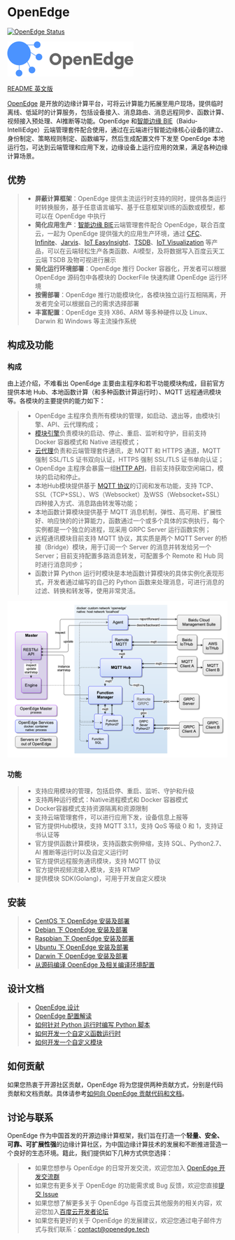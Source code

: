 # OpenEdge

[![OpenEdge Status](https://travis-ci.com/baidu/openedge.svg?branch=master)](https://travis-ci.com/baidu/openedge)

![OpenEdge-logo](./doc/images/logo/logo-with-name.png)

[README 英文版](./README.md)

[OpenEdge](https://openedge.tech) 是开放的边缘计算平台，可将云计算能力拓展至用户现场，提供临时离线、低延时的计算服务，包括设备接入、消息路由、消息远程同步、函数计算、视频接入预处理、AI推断等功能。OpenEdge 和[智能边缘 BIE](https://cloud.baidu.com/product/bie.html)（Baidu-IntelliEdge）云端管理套件配合使用，通过在云端进行智能边缘核心设备的建立、身份制定、策略规则制定、函数编写，然后生成配置文件下发至 OpenEdge 本地运行包，可达到云端管理和应用下发，边缘设备上运行应用的效果，满足各种边缘计算场景。

## 优势

> + **屏蔽计算框架**：OpenEdge 提供主流运行时支持的同时，提供各类运行时转换服务，基于任意语言编写、基于任意框架训练的函数或模型，都可以在 OpenEdge 中执行
> + **简化应用生产**：[智能边缘 BIE](https://cloud.baidu.com/product/bie.html)云端管理套件配合 OpenEdge，联合百度云，一起为 OpenEdge 提供强大的应用生产环境，通过 [CFC](https://cloud.baidu.com/product/cfc.html)、[Infinite](https://cloud.baidu.com/product/infinite.html)、[Jarvis](http://di.baidu.com/product/jarvis)、[IoT EasyInsight](https://cloud.baidu.com/product/ist.html)、[TSDB](https://cloud.baidu.com/product/tsdb.html)、[IoT Visualization](https://cloud.baidu.com/product/iotviz.html) 等产品，可以在云端轻松生产各类函数、AI模型，及将数据写入百度云天工云端 TSDB 及物可视进行展示
> + **简化运行环境部署**：OpenEdge 推行 Docker 容器化，开发者可以根据 OpenEdge 源码包中各模块的 DockerFile 快速构建 OpenEdge 运行环境
> + **按需部署**：OpenEdge 推行功能模块化，各模块独立运行互相隔离，开发者完全可以根据自己的需求选择部署
> + **丰富配置**：OpenEdge 支持 X86、ARM 等多种硬件以及 Linux、Darwin 和 Windows 等主流操作系统

## 构成及功能

### 构成

由上述介绍，不难看出 OpenEdge 主要由主程序和若干功能模块构成，目前官方提供本地 Hub、本地函数计算（和多种函数计算运行时）、MQTT 远程通讯模块等。各模块的主要提供的能力如下：
    
> + OpenEdge 主程序负责所有模块的管理，如启动、退出等，由模块引擎、API、云代理构成；
> + [模块引擎](./doc/zh-cn/overview/OpenEdge-design.md#模块引擎(engine))负责模块的启动、停止、重启、监听和守护，目前支持 Docker 容器模式和 Native 进程模式；
> + [云代理](./doc/zh-cn/overview/OpenEdge-design.md#云代理(agent))负责和云端管理套件通讯，走 MQTT 和 HTTPS 通道，MQTT 强制 SSL/TLS 证书双向认证，HTTPS 强制 SSL/TLS 证书单向认证；
> + OpenEdge 主程序会暴露一组[HTTP API](./doc/zh-cn/overview/OpenEdge-design.md#API(api))，目前支持获取空闲端口，模块的启动和停止。
> + 本地Hub模块提供基于 [MQTT 协议](http://docs.oasis-open.org/mqtt/mqtt/v3.1.1/os/mqtt-v3.1.1-os.html)的订阅和发布功能，支持 TCP、SSL（TCP+SSL）、WS（Websocket）及WSS（Websocket+SSL）四种接入方式、消息路由转发等功能；
> + 本地函数计算模块提供基于 MQTT 消息机制，弹性、高可用、扩展性好、响应快的的计算能力，函数通过一个或多个具体的实例执行，每个实例都是一个独立的进程，现采用 GRPC Server 运行函数实例；
> + 远程通讯模块目前支持 MQTT 协议，其实质是两个 MQTT Server 的桥接（Bridge）模块，用于订阅一个 Server 的消息并转发给另一个 Server；目前支持配置多路消息转发，可配置多个 Remote 和 Hub 同时进行消息同步；
> + 函数计算 Python 运行时模块是本地函数计算模块的具体实例化表现形式，开发者通过编写的自己的 Python 函数来处理消息，可进行消息的过滤、转换和转发等，使用非常灵活。

![结构图](./doc/images/overview/design/openedge_design.png)

### 功能

> + 支持应用模块的管理，包括启停、重启、监听、守护和升级
> + 支持两种运行模式：Native进程模式和 Docker 容器模式
> + Docker容器模式支持资源隔离和资源限制
> + 支持云端管理套件，可以进行应用下发，设备信息上报等
> + 官方提供Hub模块，支持 MQTT 3.1.1，支持 QoS 等级 0 和 1，支持证书认证等
> + 官方提供函数计算模块，支持函数实例伸缩，支持 SQL、Python2.7、AI 推断等运行时以及自定义运行时
> + 官方提供远程服务通讯模块，支持 MQTT 协议
> + 官方提供视频流接入模块，支持 RTMP
> + 提供模块 SDK(Golang)，可用于开发自定义模块

## 安装

> + [CentOS 下 OpenEdge 安装及部署](./doc/zh-cn/setup/Install-OpenEdge-on-CentOS.md)
> + [Debian 下 OpenEdge 安装及部署](./doc/zh-cn/setup/Install-OpenEdge-on-Debian.md)
> + [Raspbian 下 OpenEdge 安装及部署](./doc/zh-cn/setup/Install-OpenEdge-on-Raspbian.md)
> + [Ubuntu 下 OpenEdge 安装及部署](./doc/zh-cn/setup/Install-OpenEdge-on-Ubuntu.md)
> + [Darwin 下 OpenEdge 安装及部署](./doc/zh-cn/setup/Install-OpenEdge-on-Darwin.md)
> + [从源码编译 OpenEdge 及相关编译环境配置](./doc/zh-cn/setup/Build-OpenEdge-from-Source.md)

## 设计文档

> + [OpenEdge 设计](./doc/zh-cn/overview/OpenEdge-design.md)
> + [OpenEdge 配置解读](./doc/zh-cn/tutorials/Config-interpretation.md)
> + [如何针对 Python 运行时编写 Python 脚本](./doc/zh-cn/customize/How-to-write-a-python-script-for-python-runtime.md)
> + [如何开发一个自定义函数运行时](./doc/zh-cn/customize/How-to-develop-a-customize-runtime-for-function.md)
> + [如何开发一个自定义模块](./doc/zh-cn/customize/How-to-develop-a-customize-module-for-OpenEdge.md)

## 如何贡献

如果您热衷于开源社区贡献，OpenEdge 将为您提供两种贡献方式，分别是代码贡献和文档贡献。具体请参考[如何向 OpenEdge 贡献代码和文档](./doc/zh-cn/about/How-to-contribute.md)。

## 讨论与联系

OpenEdge 作为中国首发的开源边缘计算框架，我们旨在打造一个**轻量、安全、可靠、可扩展性强**的边缘计算社区，为中国边缘计算技术的发展和不断推进营造一个良好的生态环境。籍此，我们提供如下几种方式供您选择：

> + 如果您想参与 OpenEdge 的日常开发交流，欢迎您加入 [OpenEdge 开发交流群](https://openedge.bj.bcebos.com/Wechat/Wechat-OpenEdge.png)
> + 如果您有更多关于 OpenEdge 的功能需求或 Bug 反馈，欢迎您直接[提交 Issue](https://github.com/baidu/openedge/issues)
> + 如果您想了解更多关于 OpenEdge 与百度云其他服务的相关内容，欢迎您加入[百度云开发者论坛](https://cloud.baidu.com/forum/bce)
> + 如果您有更好的关于 OpenEdge 的发展建议，欢迎您通过电子邮件方式与我们联系：[contact@openedge.tech](contact@openedge.tech)
